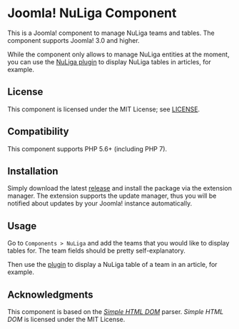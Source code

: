 # Joomla! NuLiga Component

This is a Joomla! component to manage NuLiga teams and tables.
The component supports Joomla! 3.0 and higher.

While the component only allows to manage NuLiga entities at the moment, you can use the [NuLiga plugin](https://github.com/sebschlicht/plg_nuliga) to display NuLiga tables in articles, for example.

## License

This component is licensed under the MIT License; see [LICENSE](https://github.com/sebschlicht/com_nuliga/blob/master/LICENSE).

## Compatibility

This component supports PHP 5.6+ (including PHP 7).

## Installation

Simply download the latest [release](https://github.com/sebschlicht/com_nuliga/releases) and install the package via the extension manager.
The extension supports the update manager, thus you will be notified about updates by your Joomla! instance automatically.

## Usage

Go to `Components > NuLiga` and add the teams that you would like to display tables for.
The team fields should be pretty self-explanatory.

Then use the [plugin](https://github.com/sebschlicht/plg_nuliga) to display a NuLiga table of a team in an article, for example.

## Acknowledgments

This component is based on the [*Simple HTML DOM*](https://sourceforge.net/projects/simplehtmldom/) parser.
*Simple HTML DOM* is licensed under the MIT License.
